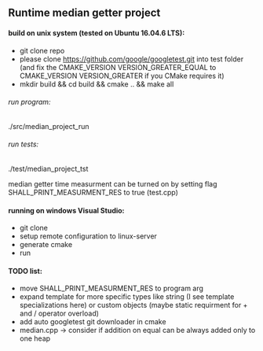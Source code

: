 
## Runtime median getter project

#### build on unix system (tested on Ubuntu 16.04.6 LTS):
* git clone repo
* please clone https://github.com/google/googletest.git into test folder (and fix the CMAKE_VERSION VERSION_GREATER_EQUAL to CMAKE_VERSION VERSION_GREATER if you CMake requires it)
* mkdir build && cd build && cmake .. && make all

###### run program:
./src/median_project_run
###### run tests:
./test/median_project_tst

median getter time measurment can be turned on by setting flag SHALL_PRINT_MEASURMENT_RES to true (test.cpp)


#### running on windows Visual Studio:
* git clone
* setup remote configuration to linux-server
* generate cmake
* run


#### TODO list:
* move SHALL_PRINT_MEASURMENT_RES to program arg
* expand template for more specific types like string (I see template specializations here) or custom objects (maybe static requirment for + and / operator overload)
* add auto googletest git downloader in cmake
* median.cpp -> consider if addition on equal can be always added only to one heap
